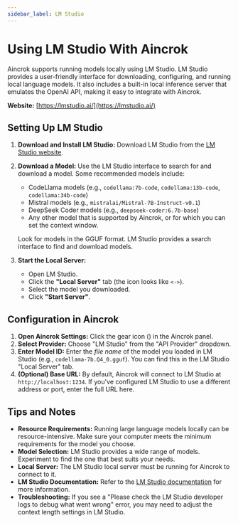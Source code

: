 ```yaml
---
sidebar_label: LM Studio
---
```


# Using LM Studio With Aincrok

Aincrok supports running models locally using LM Studio. LM Studio provides a user-friendly interface for downloading, configuring, and running local language models. It also includes a built-in local inference server that emulates the OpenAI API, making it easy to integrate with Aincrok.

**Website:** [https://lmstudio.ai/](https://lmstudio.ai/)

## Setting Up LM Studio

1.  **Download and Install LM Studio:** Download LM Studio from the [LM Studio website](https://lmstudio.ai/).
2.  **Download a Model:** Use the LM Studio interface to search for and download a model. Some recommended models include:

    - CodeLlama models (e.g., `codellama:7b-code`, `codellama:13b-code`, `codellama:34b-code`)
    - Mistral models (e.g., `mistralai/Mistral-7B-Instruct-v0.1`)
    - DeepSeek Coder models (e.g., `deepseek-coder:6.7b-base`)
    - Any other model that is supported by Aincrok, or for which you can set the context window.

    Look for models in the GGUF format. LM Studio provides a search interface to find and download models.

3.  **Start the Local Server:**
    - Open LM Studio.
    - Click the **"Local Server"** tab (the icon looks like `<->`).
    - Select the model you downloaded.
    - Click **"Start Server"**.

## Configuration in Aincrok

1.  **Open Aincrok Settings:** Click the gear icon (<Codicon name="gear" />) in the Aincrok panel.
2.  **Select Provider:** Choose "LM Studio" from the "API Provider" dropdown.
3.  **Enter Model ID:** Enter the _file name_ of the model you loaded in LM Studio (e.g., `codellama-7b.Q4_0.gguf`). You can find this in the LM Studio "Local Server" tab.
4.  **(Optional) Base URL:** By default, Aincrok will connect to LM Studio at `http://localhost:1234`. If you've configured LM Studio to use a different address or port, enter the full URL here.

## Tips and Notes

- **Resource Requirements:** Running large language models locally can be resource-intensive. Make sure your computer meets the minimum requirements for the model you choose.
- **Model Selection:** LM Studio provides a wide range of models. Experiment to find the one that best suits your needs.
- **Local Server:** The LM Studio local server must be running for Aincrok to connect to it.
- **LM Studio Documentation:** Refer to the [LM Studio documentation](https://lmstudio.ai/docs) for more information.
- **Troubleshooting:** If you see a "Please check the LM Studio developer logs to debug what went wrong" error, you may need to adjust the context length settings in LM Studio.
